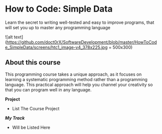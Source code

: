 How to Code: Simple Data
=====================

Learn the secret to writing well-tested and easy to improve programs, that will set you up to master any programming language

![alt text](https://github.com/doct0rX/SoftwareDevelopment/blob/master/HowToCode_SimpleData/screens/htc1_image-v4_378x225.jpg = 500x300)

About this course
--------------------
This programming course takes a unique approach, as it focuses on learning a systematic programming method rather than a programming language. This practical approach will help you channel your creativity so that you can program well in any language.


**Project**
- List The Course Project

**_My Track_**
- Will be Listed Here 
